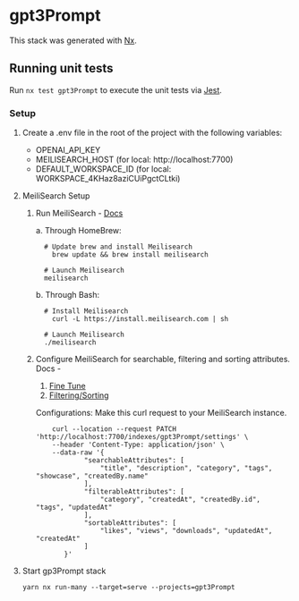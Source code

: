 # gpt3Prompt

This stack was generated with [Nx](https://nx.dev).

## Running unit tests

Run `nx test gpt3Prompt` to execute the unit tests via [Jest](https://jestjs.io).

### Setup

1.  Create a .env file in the root of the project with the following variables:

    - OPENAI_API_KEY
    - MEILISEARCH_HOST (for local: http://localhost:7700)
    - DEFAULT_WORKSPACE_ID (for local: WORKSPACE_4KHaz8aziCUiPgctCLtki)

2.  MeiliSearch Setup

    1.  Run MeiliSearch - [Docs](https://docs.meilisearch.com/learn/getting_started/quick_start.html#setup-and-installation)

        a. Through HomeBrew:

        ```
          # Update brew and install Meilisearch
            brew update && brew install meilisearch

          # Launch Meilisearch
          meilisearch
        ```

        b. Through Bash:

        ```
          # Install Meilisearch
            curl -L https://install.meilisearch.com | sh

          # Launch Meilisearch
          ./meilisearch
        ```

    2.  Configure MeiliSearch for searchable, filtering and sorting attributes.
        Docs -

        1. [Fine Tune](https://docs.meilisearch.com/learn/getting_started/customizing_relevancy.html)
        2. [Filtering/Sorting](https://docs.meilisearch.com/learn/getting_started/filtering_and_sorting.html)

        Configurations: Make this curl request to your MeiliSearch instance.

        ```
            curl --location --request PATCH 'http://localhost:7700/indexes/gpt3Prompt/settings' \
            --header 'Content-Type: application/json' \
            --data-raw '{
                    "searchableAttributes": [
                        "title", "description", "category", "tags", "showcase", "createdBy.name"
                    ],
                    "filterableAttributes": [
                        "category", "createdAt", "createdBy.id", "tags", "updatedAt"
                    ],
                    "sortableAttributes": [
                        "likes", "views", "downloads", "updatedAt", "createdAt"
                    ]
               }'
        ```

3.  Start gp3Prompt stack

    ```
    yarn nx run-many --target=serve --projects=gpt3Prompt
    ```
